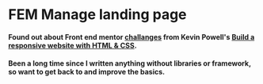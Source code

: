 # FEM Manage landing page

#### Found out about Front end mentor [challanges](https://www.frontendmentor.io/challenges/manage-landing-page-SLXqC6P5) from Kevin Powell's [Build a responsive website with HTML & CSS](https://www.youtube.com/playlist?list=PL4-IK0AVhVjNDRHoXGort7sDWcna8cGPA).

#### Been a long time since I written anything without libraries or framework, so want to get back to and improve the basics.
